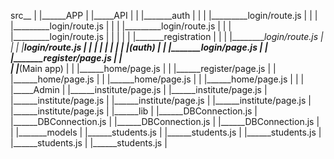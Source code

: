  
src__
    |
    |______APP
    |       |_____API
    |       |       |_______auth
    |       |       |         |_________login/route.js
    |       |       |         |_________login/route.js
    |       |       |         |_________login/route.js
    |       |       |         |_________login/route.js
    |       |       |
    |       |       |_______registration
    |       |       |         |_________login/route.js
    |       |       |         |_________login/route.js
    |       |       |
    |       |
    |       |
    |       |_____(auth)
    |       |       |_______login/page.js
    |       |       |_______register/page.js
    |       |         
    |       |_____(Main app)
    |       |       |______home/page.js
    |       |       |______register/page.js
    |       |       |______home/page.js
    |       |       |______home/page.js
    |       |       |______home/page.js
    |       |
    |       |_____Admin
    |               |______institute/page.js
    |               |______institute/page.js
    |               |______institute/page.js
    |               |______institute/page.js
    |               |______institute/page.js
    |               |______institute/page.js
    |
    |______lib
    |       |______DBConnection.js
    |       |______DBConnection.js
    |       |______DBConnection.js
    |       |______DBConnection.js
    |       
    |
    |_______models
    |       |______students.js
    |       |______students.js
    |       |______students.js
    |       |______students.js
    |       |______students.js
    |































